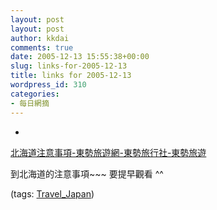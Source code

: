 ```yaml
---
layout: post
layout: post
author: kkdai
comments: true
date: 2005-12-13 15:55:38+00:00
slug: links-for-2005-12-13
title: links for 2005-12-13
wordpress_id: 310
categories:
- 每日網摘
---
```



	
  * 
		

[北海道注意事項-東勢旅遊網-東勢旅行社-東勢旅遊](http://www.top-tour.com.tw/spk/attn.htm)


		

到北海道的注意事項~~~  要提早觀看  ^^


		

(tags: [Travel_Japan](http://del.icio.us/kkdai/Travel_Japan))


	


